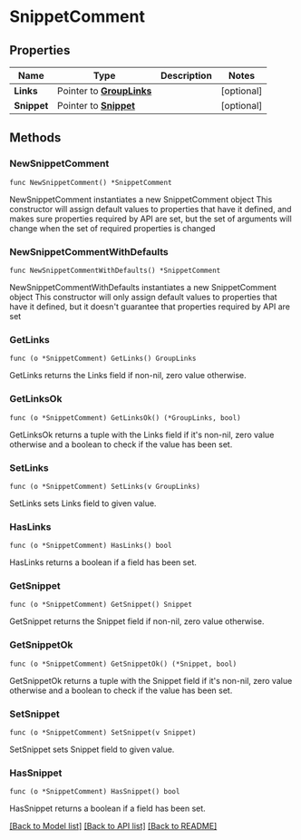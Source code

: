 # SnippetComment

## Properties

Name | Type | Description | Notes
------------ | ------------- | ------------- | -------------
**Links** | Pointer to [**GroupLinks**](GroupLinks.md) |  | [optional] 
**Snippet** | Pointer to [**Snippet**](Snippet.md) |  | [optional] 

## Methods

### NewSnippetComment

`func NewSnippetComment() *SnippetComment`

NewSnippetComment instantiates a new SnippetComment object
This constructor will assign default values to properties that have it defined,
and makes sure properties required by API are set, but the set of arguments
will change when the set of required properties is changed

### NewSnippetCommentWithDefaults

`func NewSnippetCommentWithDefaults() *SnippetComment`

NewSnippetCommentWithDefaults instantiates a new SnippetComment object
This constructor will only assign default values to properties that have it defined,
but it doesn't guarantee that properties required by API are set

### GetLinks

`func (o *SnippetComment) GetLinks() GroupLinks`

GetLinks returns the Links field if non-nil, zero value otherwise.

### GetLinksOk

`func (o *SnippetComment) GetLinksOk() (*GroupLinks, bool)`

GetLinksOk returns a tuple with the Links field if it's non-nil, zero value otherwise
and a boolean to check if the value has been set.

### SetLinks

`func (o *SnippetComment) SetLinks(v GroupLinks)`

SetLinks sets Links field to given value.

### HasLinks

`func (o *SnippetComment) HasLinks() bool`

HasLinks returns a boolean if a field has been set.

### GetSnippet

`func (o *SnippetComment) GetSnippet() Snippet`

GetSnippet returns the Snippet field if non-nil, zero value otherwise.

### GetSnippetOk

`func (o *SnippetComment) GetSnippetOk() (*Snippet, bool)`

GetSnippetOk returns a tuple with the Snippet field if it's non-nil, zero value otherwise
and a boolean to check if the value has been set.

### SetSnippet

`func (o *SnippetComment) SetSnippet(v Snippet)`

SetSnippet sets Snippet field to given value.

### HasSnippet

`func (o *SnippetComment) HasSnippet() bool`

HasSnippet returns a boolean if a field has been set.


[[Back to Model list]](../README.md#documentation-for-models) [[Back to API list]](../README.md#documentation-for-api-endpoints) [[Back to README]](../README.md)


